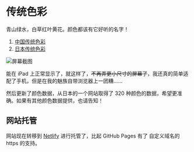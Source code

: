 # 传统色彩

青山绿水，白草红叶黄花。颜色都该有它好听的名字！

1. [中国传统色彩](https://colors.flinhong.com)
2. [日本传统色彩](https://colors.flinhong.com/jp-colors/)

![屏幕截图](https://raw.githubusercontent.com/flinhong/colors/master/screenshot.png)

能在 iPad 上正常显示了，就这样了，~~不再弄更小尺寸的屏幕了~~，我还真的简单适配了手机，但是在我的魅族自带浏览器上一团糟……

然后更新了颜色数据，从日本的一个网站取得了 320 种颜色的数据，希望更准确。如果有其他颜色数据提供，也请告知！

## 网站托管

网站现在转移到 [Netlify](https://netlify.com) 进行托管了，比起 GitHub Pages 有了 自定义域名的 https 的支持。
